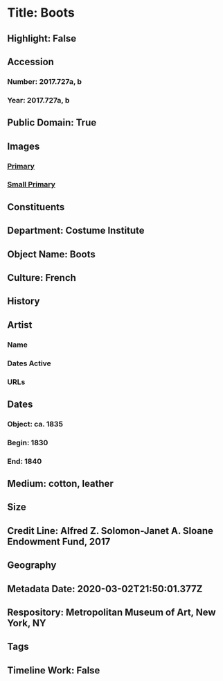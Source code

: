 # Title: Boots
## Highlight: False
## Accession
### Number: 2017.727a, b
### Year: 2017.727a, b
## Public Domain: True
## Images
### [Primary](https://images.metmuseum.org/CRDImages/ci/original/DP-15810-001.jpg)
### [Small Primary](https://images.metmuseum.org/CRDImages/ci/web-large/DP-15810-001.jpg)
## Constituents
## Department: Costume Institute
## Object Name: Boots
## Culture: French
## History
## Artist
### Name
### Dates Active
### URLs
## Dates
### Object: ca. 1835
### Begin: 1830
### End: 1840
## Medium: cotton, leather
## Size
## Credit Line: Alfred Z. Solomon-Janet A. Sloane Endowment Fund, 2017
## Geography
## Metadata Date: 2020-03-02T21:50:01.377Z
## Respository: Metropolitan Museum of Art, New York, NY
## Tags
## Timeline Work: False